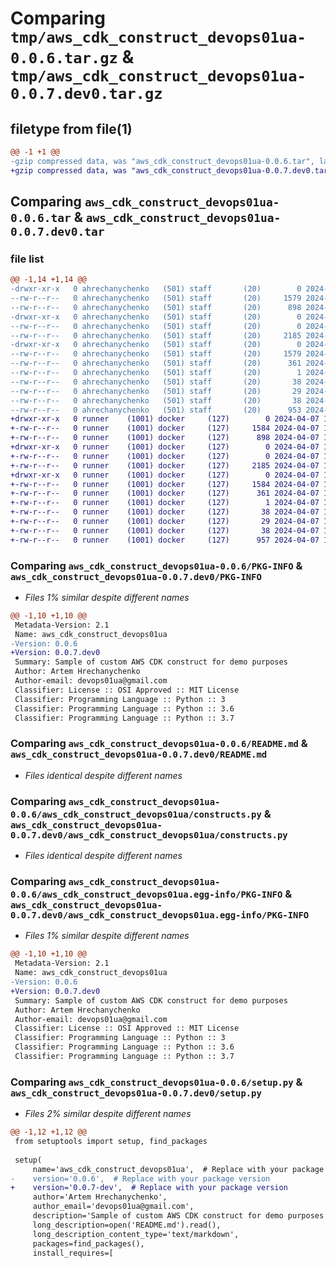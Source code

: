 # Comparing `tmp/aws_cdk_construct_devops01ua-0.0.6.tar.gz` & `tmp/aws_cdk_construct_devops01ua-0.0.7.dev0.tar.gz`

## filetype from file(1)

```diff
@@ -1 +1 @@
-gzip compressed data, was "aws_cdk_construct_devops01ua-0.0.6.tar", last modified: Sat Apr  6 20:27:57 2024, max compression
+gzip compressed data, was "aws_cdk_construct_devops01ua-0.0.7.dev0.tar", last modified: Sun Apr  7 17:07:57 2024, max compression
```

## Comparing `aws_cdk_construct_devops01ua-0.0.6.tar` & `aws_cdk_construct_devops01ua-0.0.7.dev0.tar`

### file list

```diff
@@ -1,14 +1,14 @@
-drwxr-xr-x   0 ahrechanychenko   (501) staff       (20)        0 2024-04-06 20:27:57.157731 aws_cdk_construct_devops01ua-0.0.6/
--rw-r--r--   0 ahrechanychenko   (501) staff       (20)     1579 2024-04-06 20:27:57.156907 aws_cdk_construct_devops01ua-0.0.6/PKG-INFO
--rw-r--r--   0 ahrechanychenko   (501) staff       (20)      898 2024-04-02 15:34:46.000000 aws_cdk_construct_devops01ua-0.0.6/README.md
-drwxr-xr-x   0 ahrechanychenko   (501) staff       (20)        0 2024-04-06 20:27:57.134742 aws_cdk_construct_devops01ua-0.0.6/aws_cdk_construct_devops01ua/
--rw-r--r--   0 ahrechanychenko   (501) staff       (20)        0 2024-04-06 19:51:22.000000 aws_cdk_construct_devops01ua-0.0.6/aws_cdk_construct_devops01ua/__init__.py
--rw-r--r--   0 ahrechanychenko   (501) staff       (20)     2185 2024-04-06 19:51:22.000000 aws_cdk_construct_devops01ua-0.0.6/aws_cdk_construct_devops01ua/constructs.py
-drwxr-xr-x   0 ahrechanychenko   (501) staff       (20)        0 2024-04-06 20:27:57.155342 aws_cdk_construct_devops01ua-0.0.6/aws_cdk_construct_devops01ua.egg-info/
--rw-r--r--   0 ahrechanychenko   (501) staff       (20)     1579 2024-04-06 20:27:56.000000 aws_cdk_construct_devops01ua-0.0.6/aws_cdk_construct_devops01ua.egg-info/PKG-INFO
--rw-r--r--   0 ahrechanychenko   (501) staff       (20)      361 2024-04-06 20:27:56.000000 aws_cdk_construct_devops01ua-0.0.6/aws_cdk_construct_devops01ua.egg-info/SOURCES.txt
--rw-r--r--   0 ahrechanychenko   (501) staff       (20)        1 2024-04-06 20:27:56.000000 aws_cdk_construct_devops01ua-0.0.6/aws_cdk_construct_devops01ua.egg-info/dependency_links.txt
--rw-r--r--   0 ahrechanychenko   (501) staff       (20)       38 2024-04-06 20:27:56.000000 aws_cdk_construct_devops01ua-0.0.6/aws_cdk_construct_devops01ua.egg-info/requires.txt
--rw-r--r--   0 ahrechanychenko   (501) staff       (20)       29 2024-04-06 20:27:56.000000 aws_cdk_construct_devops01ua-0.0.6/aws_cdk_construct_devops01ua.egg-info/top_level.txt
--rw-r--r--   0 ahrechanychenko   (501) staff       (20)       38 2024-04-06 20:27:57.157804 aws_cdk_construct_devops01ua-0.0.6/setup.cfg
--rw-r--r--   0 ahrechanychenko   (501) staff       (20)      953 2024-04-06 20:27:11.000000 aws_cdk_construct_devops01ua-0.0.6/setup.py
+drwxr-xr-x   0 runner    (1001) docker     (127)        0 2024-04-07 17:07:57.931609 aws_cdk_construct_devops01ua-0.0.7.dev0/
+-rw-r--r--   0 runner    (1001) docker     (127)     1584 2024-04-07 17:07:57.931609 aws_cdk_construct_devops01ua-0.0.7.dev0/PKG-INFO
+-rw-r--r--   0 runner    (1001) docker     (127)      898 2024-04-07 17:07:50.000000 aws_cdk_construct_devops01ua-0.0.7.dev0/README.md
+drwxr-xr-x   0 runner    (1001) docker     (127)        0 2024-04-07 17:07:57.927609 aws_cdk_construct_devops01ua-0.0.7.dev0/aws_cdk_construct_devops01ua/
+-rw-r--r--   0 runner    (1001) docker     (127)        0 2024-04-07 17:07:50.000000 aws_cdk_construct_devops01ua-0.0.7.dev0/aws_cdk_construct_devops01ua/__init__.py
+-rw-r--r--   0 runner    (1001) docker     (127)     2185 2024-04-07 17:07:50.000000 aws_cdk_construct_devops01ua-0.0.7.dev0/aws_cdk_construct_devops01ua/constructs.py
+drwxr-xr-x   0 runner    (1001) docker     (127)        0 2024-04-07 17:07:57.927609 aws_cdk_construct_devops01ua-0.0.7.dev0/aws_cdk_construct_devops01ua.egg-info/
+-rw-r--r--   0 runner    (1001) docker     (127)     1584 2024-04-07 17:07:57.000000 aws_cdk_construct_devops01ua-0.0.7.dev0/aws_cdk_construct_devops01ua.egg-info/PKG-INFO
+-rw-r--r--   0 runner    (1001) docker     (127)      361 2024-04-07 17:07:57.000000 aws_cdk_construct_devops01ua-0.0.7.dev0/aws_cdk_construct_devops01ua.egg-info/SOURCES.txt
+-rw-r--r--   0 runner    (1001) docker     (127)        1 2024-04-07 17:07:57.000000 aws_cdk_construct_devops01ua-0.0.7.dev0/aws_cdk_construct_devops01ua.egg-info/dependency_links.txt
+-rw-r--r--   0 runner    (1001) docker     (127)       38 2024-04-07 17:07:57.000000 aws_cdk_construct_devops01ua-0.0.7.dev0/aws_cdk_construct_devops01ua.egg-info/requires.txt
+-rw-r--r--   0 runner    (1001) docker     (127)       29 2024-04-07 17:07:57.000000 aws_cdk_construct_devops01ua-0.0.7.dev0/aws_cdk_construct_devops01ua.egg-info/top_level.txt
+-rw-r--r--   0 runner    (1001) docker     (127)       38 2024-04-07 17:07:57.931609 aws_cdk_construct_devops01ua-0.0.7.dev0/setup.cfg
+-rw-r--r--   0 runner    (1001) docker     (127)      957 2024-04-07 17:07:50.000000 aws_cdk_construct_devops01ua-0.0.7.dev0/setup.py
```

### Comparing `aws_cdk_construct_devops01ua-0.0.6/PKG-INFO` & `aws_cdk_construct_devops01ua-0.0.7.dev0/PKG-INFO`

 * *Files 1% similar despite different names*

```diff
@@ -1,10 +1,10 @@
 Metadata-Version: 2.1
 Name: aws_cdk_construct_devops01ua
-Version: 0.0.6
+Version: 0.0.7.dev0
 Summary: Sample of custom AWS CDK construct for demo purposes
 Author: Artem Hrechanychenko
 Author-email: devops01ua@gmail.com
 Classifier: License :: OSI Approved :: MIT License
 Classifier: Programming Language :: Python :: 3
 Classifier: Programming Language :: Python :: 3.6
 Classifier: Programming Language :: Python :: 3.7
```

### Comparing `aws_cdk_construct_devops01ua-0.0.6/README.md` & `aws_cdk_construct_devops01ua-0.0.7.dev0/README.md`

 * *Files identical despite different names*

### Comparing `aws_cdk_construct_devops01ua-0.0.6/aws_cdk_construct_devops01ua/constructs.py` & `aws_cdk_construct_devops01ua-0.0.7.dev0/aws_cdk_construct_devops01ua/constructs.py`

 * *Files identical despite different names*

### Comparing `aws_cdk_construct_devops01ua-0.0.6/aws_cdk_construct_devops01ua.egg-info/PKG-INFO` & `aws_cdk_construct_devops01ua-0.0.7.dev0/aws_cdk_construct_devops01ua.egg-info/PKG-INFO`

 * *Files 1% similar despite different names*

```diff
@@ -1,10 +1,10 @@
 Metadata-Version: 2.1
 Name: aws_cdk_construct_devops01ua
-Version: 0.0.6
+Version: 0.0.7.dev0
 Summary: Sample of custom AWS CDK construct for demo purposes
 Author: Artem Hrechanychenko
 Author-email: devops01ua@gmail.com
 Classifier: License :: OSI Approved :: MIT License
 Classifier: Programming Language :: Python :: 3
 Classifier: Programming Language :: Python :: 3.6
 Classifier: Programming Language :: Python :: 3.7
```

### Comparing `aws_cdk_construct_devops01ua-0.0.6/setup.py` & `aws_cdk_construct_devops01ua-0.0.7.dev0/setup.py`

 * *Files 2% similar despite different names*

```diff
@@ -1,12 +1,12 @@
 from setuptools import setup, find_packages
 
 setup(
     name='aws_cdk_construct_devops01ua',  # Replace with your package name
-    version='0.0.6',  # Replace with your package version
+    version='0.0.7-dev',  # Replace with your package version
     author='Artem Hrechanychenko',
     author_email='devops01ua@gmail.com',
     description='Sample of custom AWS CDK construct for demo purposes',
     long_description=open('README.md').read(),
     long_description_content_type='text/markdown',
     packages=find_packages(),
     install_requires=[
```

